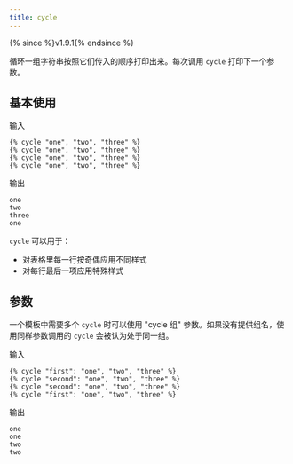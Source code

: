```yaml
---
title: cycle
---
```


{% since %}v1.9.1{% endsince %}

循环一组字符串按照它们传入的顺序打印出来。每次调用 `cycle` 打印下一个参数。

## 基本使用

输入
```liquid
{% cycle "one", "two", "three" %}
{% cycle "one", "two", "three" %}
{% cycle "one", "two", "three" %}
{% cycle "one", "two", "three" %}
```

输出
```text
one
two
three
one
```

`cycle` 可以用于：

- 对表格里每一行按奇偶应用不同样式
- 对每行最后一项应用特殊样式

## 参数

一个模板中需要多个 `cycle` 时可以使用 "cycle 组" 参数。如果没有提供组名，使用同样参数调用的 `cycle` 会被认为处于同一组。

输入
```liquid
{% cycle "first": "one", "two", "three" %}
{% cycle "second": "one", "two", "three" %}
{% cycle "second": "one", "two", "three" %}
{% cycle "first": "one", "two", "three" %}
```

输出
```text
one
one
two
two
```
